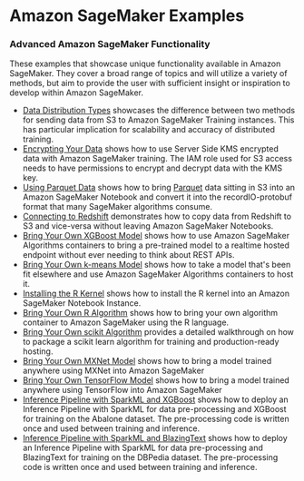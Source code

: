 # Amazon SageMaker Examples

### Advanced Amazon SageMaker Functionality

These examples that showcase unique functionality available in Amazon SageMaker.  They cover a broad range of topics and will utilize a variety of methods, but aim to provide the user with sufficient insight or inspiration to develop within Amazon SageMaker.

- [Data Distribution Types](data_distribution_types) showcases the difference between two methods for sending data from S3 to Amazon SageMaker Training instances.  This has particular implication for scalability and accuracy of distributed training.
- [Encrypting Your Data](handling_kms_encrypted_data) shows how to use Server Side KMS encrypted data with Amazon SageMaker training. The IAM role used for S3 access needs to have permissions to encrypt and decrypt data with the KMS key.
- [Using Parquet Data](parquet_to_recordio_protobuf) shows how to bring [Parquet](https://parquet.apache.org/) data sitting in S3 into an Amazon SageMaker Notebook and convert it into the recordIO-protobuf format that many SageMaker algorithms consume. 
- [Connecting to Redshift](working_with_redshift_data) demonstrates how to copy data from Redshift to S3 and vice-versa without leaving Amazon SageMaker Notebooks.
- [Bring Your Own XGBoost Model](xgboost_bring_your_own_model) shows how to use Amazon SageMaker Algorithms containers to bring a pre-trained model to a realtime hosted endpoint without ever needing to think about REST APIs.
- [Bring Your Own k-means Model](kmeans_bring_your_own_model) shows how to take a model that's been fit elsewhere and use Amazon SageMaker Algorithms containers to host it.
- [Installing the R Kernel](install_r_kernel) shows how to install the R kernel into an Amazon SageMaker Notebook Instance.
- [Bring Your Own R Algorithm](r_bring_your_own) shows how to bring your own algorithm container to Amazon SageMaker using the R language.
- [Bring Your Own scikit Algorithm](scikit_bring_your_own) provides a detailed walkthrough on how to package a scikit learn algorithm for training and production-ready hosting.
- [Bring Your Own MXNet Model](mxnet_mnist_byom) shows how to bring a model trained anywhere using MXNet into Amazon SageMaker
- [Bring Your Own TensorFlow Model](tensorflow_iris_byom) shows how to bring a model trained anywhere using TensorFlow into Amazon SageMaker
- [Inference Pipeline with SparkML and XGBoost](inference_pipeline_sparkml_xgboost_abalone) shows how to deploy an Inference Pipeline with SparkML for data pre-processing and XGBoost for training on the Abalone dataset. The pre-processing code is written once and used between training and inference.
- [Inference Pipeline with SparkML and BlazingText](inference_pipeline_sparkml_blazingtext_dbpedia) shows how to deploy an Inference Pipeline with SparkML for data pre-processing and BlazingText for training on the DBPedia dataset. The pre-processing code is written once and used between training and inference.